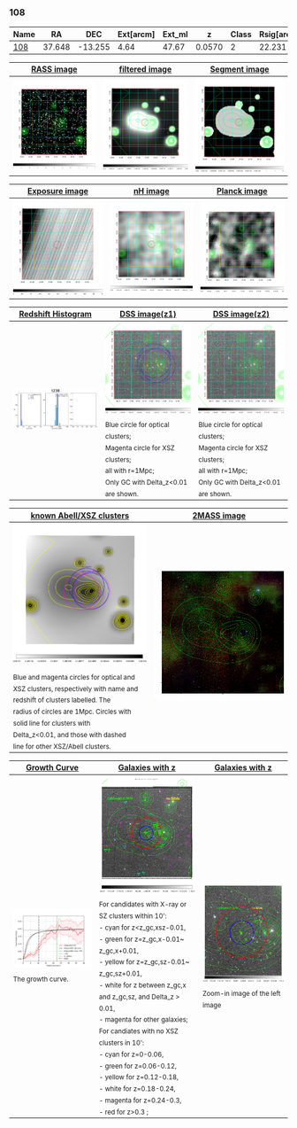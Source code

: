 <div STYLE="page-break-after: always;"></div>

### 108

|Name          |RA          |DEC      | Ext[arcm] | Ext_ml | z    | Class| Rsig[arcmin] | CRsig[c/s] | CR500[c/s] | R500[Mpc] |L500[erg/s]|F500[erg/s/cm^2]| M500[Msun]|Tx[keV]|beta|GC(XSZ,Delta_z<0.01)| GC(OPT,Delta_z<0.01)|GC|alias|
|--------------|------------|------------|---|---|-----------|--------|------|------|----|----|----|----|----|----|----|----|----|----|---|
|[108](script/108.md)     | 37.648       | -13.255       | 4.64    | 47.67   | 0.0570 | 2   | 22.231 |0.191 |0.176 |0.694 |2.533e+43 |3.263e-12 |1.001e+14 |2.181 |0.765 |L03, |-, |L03, |t238|

|[RASS image](../image/108/108_img.pdf)|[filtered image](../image/108/108_fil.pdf)|[Segment image](../image/108/108_seg.pdf)|
|-------------------|--------------------|-------------------|
| <img src="../image/108/108_img.png" width="300">  | <img src="../image/108/108_fil.png" width="300">   | <img src="../image/108/108_seg.png" width="300">  |

|[Exposure image](../image/108/108_mex.pdf)| [nH image](../image/108/108_nh.pdf)| [Planck image](../image/108/108_p.pdf)|
|-------------------|--------------------|-------------------|
|<img src="../image/108/108_mex.png" width="300">   | <img src="../image/108/108_nh.png" width="300">    | <img src="../image/108/108_p.png" width="300"> |

|[Redshift Histogram](../image/108/108_zg.pdf) | [DSS image(z1)](../image/108/108_dss_z1.pdf)      |  [DSS image(z2)](../image/108/108_dss_z2.pdf)    |
|-------------------|--------------------|-------------------|
|<img src="../image/108/108_zg.png" width="300"> |<img src="../image/108/108_dss_z1.png" width="300"> <sub><br>Blue circle for optical clusters; <br>Magenta circle for XSZ clusters; <br>all with r=1Mpc; <br>Only GC with Delta_z<0.01 are shown. </sub>| <img src="../image/108/108_dss_z2.png" width="300"><sub><br>Blue circle for optical clusters; <br>Magenta circle for XSZ clusters; <br>all with r=1Mpc; <br>Only GC with Delta_z<0.01 are shown. </sub> |

|[known Abell/XSZ clusters](../image/108/108_m.pdf) | [2MASS image](../image/108/108_2mass.pdf)      |
|-------------------|-------------------|
|<img src=../image/108/108_m.png width="300"> <sub><br>Blue and magenta circles for optical and <br>XSZ clusters, respectively with name and <br>redshift of clusters labelled. The <br>radius of circles are 1Mpc. Circles with <br>solid line for clusters with <br>Delta_z<0.01, and those with dashed <br>line for other XSZ/Abell clusters.        </sub>|<img src="../image/108/108_2mass.png" width="300">  |

|[Growth Curve](../image/108/108_gca_all.png) |[Galaxies with z](../image/108/108_opt_ned.pdf) |[Galaxies with z](../image/108/108_opt_ned_zoom.pdf) |
|-------------------|-------------------|-------------------|
| <img src="../image/108/108_gca_all.png" width="300"> <sub><br>The growth curve.</sub>| <img src=../image/108/108_opt_ned.png width="300"> <br><sub> For candidates with X-ray or SZ clusters within 10': <br> - cyan for z<z_gc,xsz-0.01, <br> - green for z=z_gc,x-0.01~ z_gc,x+0.01, <br> - yellow for z=z_gc,sz-0.01~ z_gc,sz+0.01, <br> - white for z between z_gc,x and z_gc,sz, and Delta_z > 0.01, <br> - magenta for other galaxies; <br>For candiates with no XSZ clusters in 10': <br> - cyan for z=0-0.06, <br> - green for z=0.06-0.12, <br> - yellow for z=0.12-0.18, <br> - white for z=0.18-0.24, <br> - magenta for z=0.24-0.3, <br> - red for z>0.3 ;  </sub>|<img src=../image/108/108_opt_ned_zoom.png width="300">  <br><sub> Zoom-in image of the left image</sub>|




